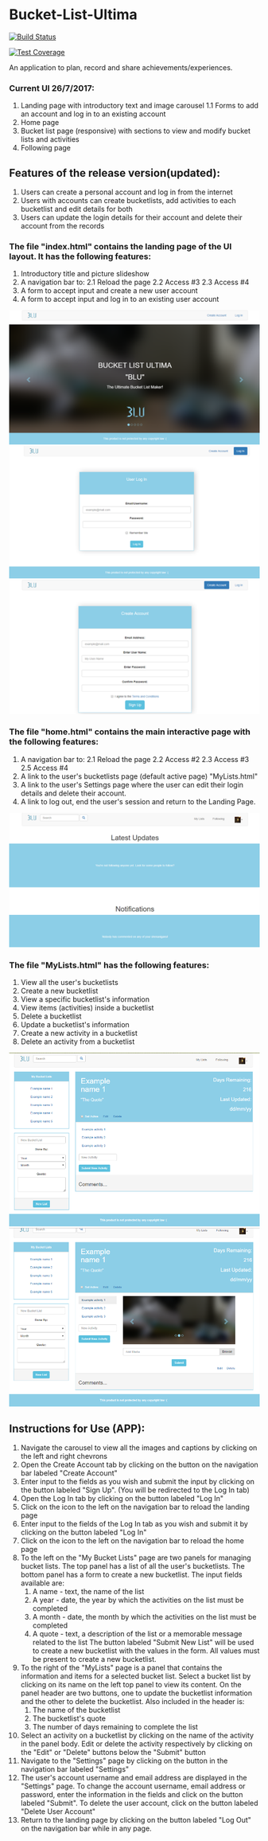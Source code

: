 
# Bucket-List-Ultima
[![Build Status](https://travis-ci.org/AnthonyWaithaka/Bucket-List-Ultima.svg?branch=master)](https://travis-ci.org/AnthonyWaithaka/Bucket-List-Ultima)

[![Test Coverage](https://codeclimate.com/github/codeclimate/codeclimate/badges/coverage.svg)](https://codeclimate.com/github/codeclimate/codeclimate/coverage)

An application to plan, record and share achievements/experiences.

### Current UI 26/7/2017:
1. Landing page with introductory text and image carousel
    1.1 Forms to add an account and log in to an existing account
2. Home page
3. Bucket list page (responsive) with sections to view and modify bucket lists and activities
4. Following page

## Features of the release version(updated):
1. Users can create a personal account and log in from the internet
2. Users with accounts can create bucketlists, add activities to each bucketlist and edit details for both
3. Users can update the login details for their account and delete their account from the records


### The file "index.html" contains the landing page of the UI layout. It has the following features:
1. Introductory title and picture slideshow
2. A navigation bar to:
    2.1 Reload the page
    2.2 Access #3
    2.3 Access #4
3. A form to accept input and create a new user account
4. A form to accept input and log in to an existing user account

![alt text](design/progress_images/landing2.png "Landing Page - Home")
![alt text](design/progress_images/log_in.png "Landing Page - Log In tab")
![alt text](design/progress_images/register.png "Landing Page - Register tab")


### The file "home.html" contains the main interactive page with the following features:
1. A navigation bar to:
    2.1 Reload the page
    2.2 Access #2
    2.3 Access #3
    2.5 Access #4
2. A link to the user's bucketlists page (default active page) "MyLists.html"
3. A link to the user's Settings page where the user can edit their login details and delete their account.
4. A link to log out, end the user's session and return to the Landing Page.

![alt text](design/progress_images/home.png "Home")


### The file "MyLists.html" has the following features:
1. View all the user's bucketlists
2. Create a new bucketlist
3. View a specific bucketlist's information
4. View items (activities) inside a bucketlist
5. Delete a bucketlist
6. Update a bucketlist's information
7. Create a new activity in a bucketlist
8. Delete an activity from a bucketlist

![alt text](design/progress_images/rev01_my_lists.png "My Lists")
![alt text](design/progress_images/rev01_my_lists2.png "My Lists - Activity 1")

## Instructions for Use (APP):
1. Navigate the carousel to view all the images and captions by clicking on the left and right chevrons
2. Open the Create Account tab by clicking on the button on the navigation bar labeled "Create Account"
3. Enter input to the fields as you wish and submit the input by clicking on the button labeled "Sign Up".
(You will be redirected to the Log In tab)
4. Open the Log In tab by clicking on the button labeled "Log In"
5. Click on the icon to the left on the navigation bar to reload the landing page
6. Enter input to the fields of the Log In tab as you wish and submit it by clicking on the button labeled "Log In"
8. Click on the icon to the left on the navigation bar to reload the home page
9. To the left on the "My Bucket Lists" page are two panels for managing bucket lists. 
    The top panel has a list of all the user's bucketlists.
    The bottom panel has a form to create a new bucketlist. The input fields available are:
    1. A name - text, the name of the list
    2. A year - date, the year by which the activities on the list must be completed
    3. A month - date, the month by which the activities on the list must be completed
    4. A quote - text, a description of the list or a memorable message related to the list
    The button labeled "Submit New List" will be used to create a new bucketlist with the values in the form. All values must be present to create a new bucketlist.
11. To the right of the "MyLists" page is a panel that contains the information and items for a selected bucket list. 
    Select a bucket list by clicking on its name on the left top panel to view its content.
    On the panel header are two buttons, one to update the bucketlist information and the other to delete the bucketlist.
    Also included in the header is:
    1. The name of the bucketlist
    2. The bucketlist's quote
    3. The number of days remaining to complete the list
12. Select an activity on a bucketlist by clicking on the name of the activity in the panel body.
    Edit or delete the activity respectively by clicking on the "Edit" or "Delete" buttons below the "Submit" button
13. Navigate to the "Settings" page by clicking on the button in the navigation bar labeled "Settings"
14. The user's account username and email address are displayed in the "Settings" page.
    To change the account username, email address or password, enter the information in the fields and click on the button labeled "Submit".
    To delete the user account, click on the button labeled "Delete User Account"
14. Return to the landing page by clicking on the button labeled "Log Out" on the navigation bar while in any page.
